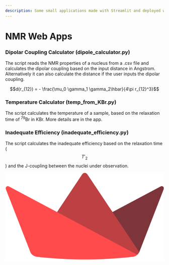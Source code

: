 ```yaml
---
description: Some small applications made with Streamlit and deployed with Render.
---
```


# NMR Web Apps

### Dipolar Coupling Calculator (dipole_calculator.py)

The script reads the NMR properties of a nucleus from a .csv file and calculates the dipolar coupling based on the input distance in Angstrom. Alternatively it can also calculate the distance if the user inputs the dipolar coupling.

$$d(r_{12}) = - \frac{\mu_0 \gamma_1 \gamma_2\hbar}{4\pi r_{12}^3}$$

### Temperature Calculator (temp_from_KBr.py)

The script calculates the temperature of a sample, based on the relaxation time of $^79$Br in KBr. More details are in the app.

### Inadequate Efficiency (inadequate_efficiency.py)

The script calculates the inadequate efficiency based on the relaxation time ($$T'_2$$) and the J-coupling between the nuclei under observation.


<img src=".gitbook/assets/streamlit-mark-color.png" alt="" data-size="line">
